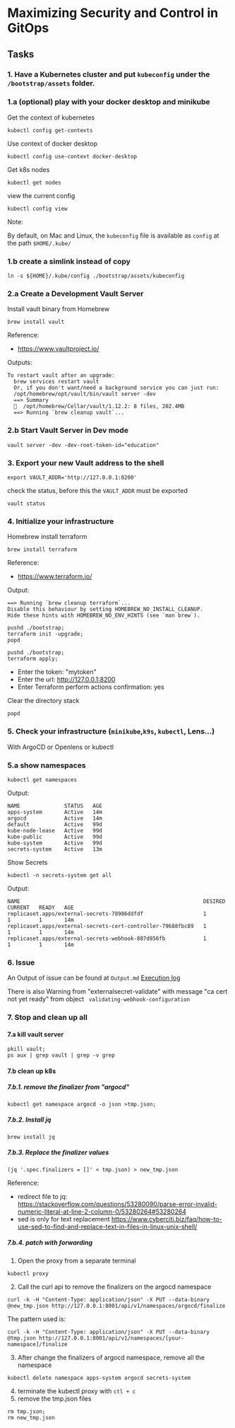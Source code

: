 # Maximizing Security and Control in GitOps

## Tasks

### 1. Have a Kubernetes cluster and put `kubeconfig` under the `/bootstrap/assets` folder.

### 1.a (optional) play with your docker desktop and minikube
Get the context of kubernetes
```shell
kubectl config get-contexts
```
Use context of docker desktop
```shell
kubectl config use-context docker-desktop
```
Get k8s nodes
```shell
kubectl get nodes
```
view the current config
```shell
kubectl config view
```

Note:

By default, on Mac and Linux, the `kubeconfig` file is available as `config` at the path `$HOME/.kube/`

### 1.b create a simlink instead of copy
```shell
ln -s ${HOME}/.kube/config ./bootstrap/assets/kubeconfig 
```

### 2.a Create a Development Vault Server
Install vault binary from Homebrew
```shell
brew install vault
```
Reference:
* https://www.vaultproject.io/

Outputs:
```console
To restart vault after an upgrade:
  brew services restart vault
  Or, if you don't want/need a background service you can just run:
  /opt/homebrew/opt/vault/bin/vault server -dev
  ==> Summary
  🍺  /opt/homebrew/Cellar/vault/1.12.2: 8 files, 202.4MB
  ==> Running `brew cleanup vault`...
```

### 2.b Start Vault Server in Dev mode
```shell
vault server -dev -dev-root-token-id="education"
```

### 3. Export your new Vault address to the shell
```shell
export VAULT_ADDR='http://127.0.0.1:8200'
```
check the status, before this the `VAULT_ADDR` must be exported
```shell
vault status
```
### 4. Initialize your infrastructure
Homebrew install terraform
```shell
brew install terraform
```
Reference:
* https://www.terraform.io/

Output:
```console
==> Running `brew cleanup terraform`...
Disable this behaviour by setting HOMEBREW_NO_INSTALL_CLEANUP.
Hide these hints with HOMEBREW_NO_ENV_HINTS (see `man brew`).
```

```shell
pushd ./bootstrap;
terraform init -upgrade;
popd
```

```shell
pushd ./bootstrap;
terraform apply;
```
* Enter the token: "mytoken"
* Enter the url: http://127.0.0.1:8200
* Enter Terraform perform actions confirmation: yes

Clear the directory stack
```shell
popd
```
### 5. Check your infrastructure (`minikube`,`k9s`, `kubectl`, Lens...)
With ArgoCD
or Openlens
or kubectl

### 5.a show namespaces
```shell
kubectl get namespaces
```
Output:
````console
NAME              STATUS   AGE
apps-system       Active   14m
argocd            Active   14m
default           Active   99d
kube-node-lease   Active   99d
kube-public       Active   99d
kube-system       Active   99d
secrets-system    Active   13m
````

Show Secrets
```shell
kubectl -n secrets-system get all
```
Output:
```
NAME                                                          DESIRED   CURRENT   READY   AGE
replicaset.apps/external-secrets-78986ddfdf                   1         1         1       14m
replicaset.apps/external-secrets-cert-controller-79688fbc89   1         1         1       14m
replicaset.apps/external-secrets-webhook-887d856fb            1         1         1       14m
```
### 6. Issue
An Output of issue can be found at `Output.md`
[Execution log](Output.md)

There is also Warning from "externalsecret-validate" with message "ca cert not yet ready" from object `
validating-webhook-configuration`

### 7. Stop and clean up all
#### 7.a kill vault server
```shell
pkill vault;
ps aux | grep vault | grep -v grep
```

#### 7.b clean up k8s
##### 7.b.1. remove the finalizer from "argocd"
```shell
kubectl get namespace argocd -o json >tmp.json;
```

##### 7.b.2. Install jq
```shell
brew install jq
```

##### 7.b.3. Replace the finalizer values 
```shell
(jq '.spec.finalizers = []' < tmp.json) > new_tmp.json
```
Reference:
* redirect file to jq: https://stackoverflow.com/questions/53280090/parse-error-invalid-numeric-literal-at-line-2-column-0/53280264#53280264
* sed is only for text replacement https://www.cyberciti.biz/faq/how-to-use-sed-to-find-and-replace-text-in-files-in-linux-unix-shell/

##### 7.b.4. patch with forwarding
1. Open the proxy from a separate terminal
```shell
kubectl proxy
```

2. Call the curl api to remove the finalizers on the argocd namespace
```
curl -k -H "Content-Type: application/json" -X PUT --data-binary @new_tmp.json http://127.0.0.1:8001/api/v1/namespaces/argocd/finalize
```

The pattern used is:
```
curl -k -H "Content-Type: application/json" -X PUT --data-binary @tmp.json http://127.0.0.1:8001/api/v1/namespaces/[your-namespace]/finalize
````

<!-- this patch method doesn't work
2. Patch namespace
```shell
kubectl patch namespace argocd --patch '{"spec": {"finalizers":[]}}' 
```
if patch don't work

```
kubectl edit namespace argocd
```
replace
```
spec:
  finalizers:
  - kubernetes
with
spec:
  finalizers:  
```
-->

3. After change the finalizers of argocd namespace, remove all the namespace
```shell
kubectl delete namespace apps-system argocd secrets-system
```

4. terminate the kubectl proxy with `ctl + c`
5. remove the tmp.json files
```shell
rm tmp.json;
rm new_tmp.json
```
